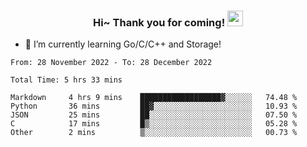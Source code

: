 <h3 align="center">
    Hi~ Thank you for coming!
    <img src="https://media.giphy.com/media/hvRJCLFzcasrR4ia7z/giphy.gif" width="25px">
</h3>

<!--
**pineapple-man/pineapple-man** is a ✨ _special_ ✨ repository because its `README.md` (this file) appears on your GitHub profile.

Here are some ideas to get you started:
- 🔭 I’m currently working on ...
- 🤔 I’m looking for help with ...
- 💬 Ask me about ...
- 📫 How to reach me: ...
- 😄 Pronouns: ...
- ⚡ Fun fact: 
- 👯 I’m looking to collaborate on kubernetes
-->
- 🌱 I’m currently learning Go/C/C++ and Storage!

<!--START_SECTION:waka-->

```text
From: 28 November 2022 - To: 28 December 2022

Total Time: 5 hrs 33 mins

Markdown     4 hrs 9 mins    ██████████████████▓░░░░░░   74.48 %
Python       36 mins         ██▓░░░░░░░░░░░░░░░░░░░░░░   10.93 %
JSON         25 mins         ██░░░░░░░░░░░░░░░░░░░░░░░   07.50 %
C            17 mins         █▒░░░░░░░░░░░░░░░░░░░░░░░   05.28 %
Other        2 mins          ▒░░░░░░░░░░░░░░░░░░░░░░░░   00.73 %
```

<!--END_SECTION:waka-->
